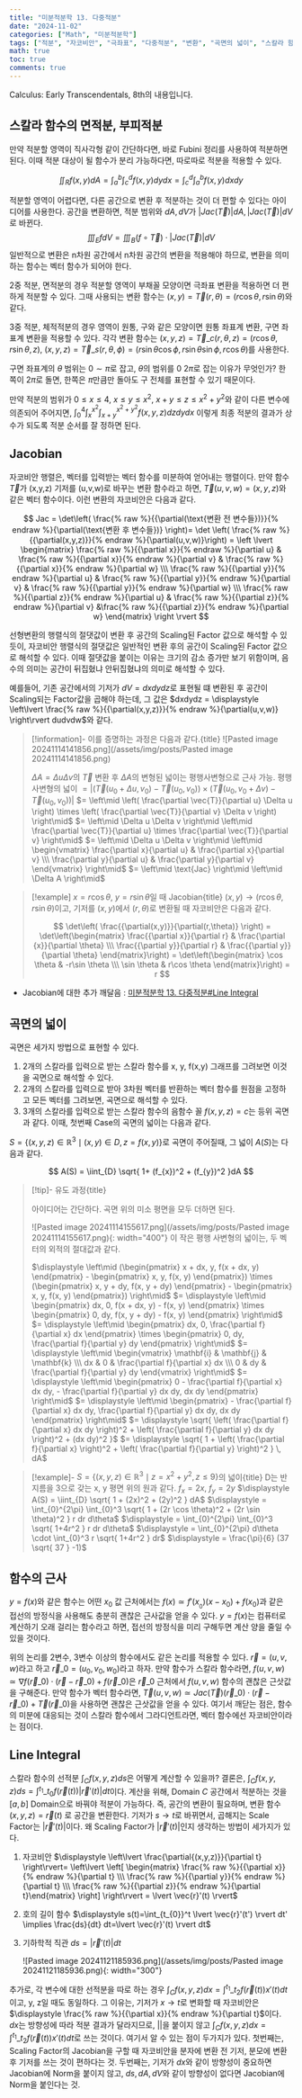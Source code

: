 ```yaml
---
title: "미분적분학 13. 다중적분"
date: "2024-11-02"
categories: ["Math", "미분적분학"]
tags: ["적분", "자코비안", "극좌표", "다중적분", "변환", "곡면의 넓이", "스칼라 함수", "선적분"]
math: true
toc: true
comments: true
---
```


Calculus: Early Transcendentals, 8th의 내용입니다.

## 스칼라 함수의 면적분, 부피적분

만약 적분할 영역이 직사각형 같이 간단하다면, 바로 Fubini 정리를 사용하여 적분하면 된다. 이때 적분 대상이 될 함수가 분리 가능하다면, 따로따로 적분을 적용할 수 있다.

$$
\iint_{R} f(x,y) dA = \int_{a}^b \int_{c}^d f(x,y) dydx = \int_{c}^d\int_{a}^b f(x,y) dxdy
$$

적분할 영역이 어렵다면, 다른 공간으로 변환 후 적분하는 것이 더 편할 수 있다는 아이디어를 사용한다. 공간을 변환하면, 적분 범위와 $dA, dV$가 $\lvert Jac(\vec{T}) \rvert dA, \lvert Jac(\vec{T}) \rvert dV$로 바뀐다. $$\iiint_{E} f dV = \iiint_{B} (f \circ \vec{T}) \cdot \lvert Jac(\vec{T}) \rvert  dV$$
일반적으로 변환은 n차원 공간에서 n차원 공간의 변환을 적용해야 하므로, 변환을 의미하는 함수는 벡터 함수가 되어야 한다.

2중 적분, 면적분의 경우 적분할 영역이 부채꼴 모양이면 극좌표 변환을 적용하면 더 편하게 적분할 수 있다. 그때 사용되는 변환 함수는 $(x,y) = \vec{T}(r, \theta) = (r\cos \theta, r\sin \theta)$와 같다.

3중 적분, 체적적분의 경우 영역이 원통, 구와 같은 모양이면 원통 좌표계 변환, 구면 좌표계 변환을 적용할 수 있다. 각각 변환 함수는 $(x,y,z) = \vec{T}\_{c}(r,\theta,z)=(r\cos \theta,r\sin \theta,z)$, $(x,y,z) = \vec{T}\_{s}(r,\theta,\phi) = (r\sin \theta \cos \phi, r\sin \theta \sin \phi, r\cos \theta)$를 사용한다. 

구면 좌표계의 $\theta$ 범위는 $0 \sim \pi$로 잡고, $\theta$의 범위를 $0~2\pi$로 잡는 이유가 무엇인가? 한쪽이 $2\pi$로 돌면, 한쪽은 $\pi$만큼만 돌아도 구 전체를 표현할 수 있기 때문이다.

만약 적분의 범위가  $0 \leq x \leq 4$, $x \leq y \leq x^2$, $x+y \leq z \leq x^2 + y^2$와 같이 다른 변수에 의존되어 주어지면, $\displaystyle \int_{0}^4 \int_{x}^{x^2} \int_{x+y}^{x^2+y^2} f(x,y,z) dzdydx$ 이렇게 최종 적분의 결과가 상수가 되도록 적분 순서를 잘 정하면 된다. 

## Jacobian

자코비안 행렬은, 벡터를 입력받는 벡터 함수를 미분하여 얻어내는 행렬이다. 만약 함수 $\vec{T}$가 (x,y,z) 기저를 (u,v,w)로 바꾸는 변환 함수라고 하면,  $\vec{T}(u,v,w) = (x,y,z)$와 같은 벡터 함수이다. 이런 변환의 자코비안은 다음과 같다.

$$
Jac = \det\left( \frac{% raw %}{{\partial(\text{변환 전 변수들})}}{% endraw %}{\partial(\text{변환 후 변수들})} \right)= \det \left( \frac{% raw %}{{\partial(x,y,z)}}{% endraw %}{\partial(u,v,w)}\right) = \left \lvert \begin{matrix} \frac{% raw %}{{\partial x}}{% endraw %}{\partial u} & \frac{% raw %}{{\partial x}}{% endraw %}{\partial v} & \frac{% raw %}{{\partial x}}{% endraw %}{\partial w} \\\ \frac{% raw %}{{\partial y}}{% endraw %}{\partial u} & \frac{% raw %}{{\partial y}}{% endraw %}{\partial v} & \frac{% raw %}{{\partial y}}{% endraw %}{\partial w} \\\ \frac{% raw %}{{\partial z}}{% endraw %}{\partial u} & \frac{% raw %}{{\partial z}}{% endraw %}{\partial v} &\frac{% raw %}{{\partial z}}{% endraw %}{\partial w} \end{matrix} \right \rvert
$$

선형변환의 행렬식의 절댓값이 변환 후 공간의 Scaling된 Factor 값으로 해석할 수 있듯이, 자코비안 행렬식의 절댓값은 일반적인 변환 후의 공간이 Scaling된 Factor 값으로 해석할 수 있다. 이때 절댓값을 붙이는 이유는 크기의 감소 증가만 보기 위함이며, 음수의 의미는 공간이 뒤집혔냐 안뒤집혔냐의 의미로 해석할 수 있다.

예를들어, 기존 공간에서의 기저가 $dV=dxdydz$로 표현될 떄 변환된 후 공간이 Scaling되는 Factor값을 곱해야 하는데, 그 값은 $dxdydz = \displaystyle \left\lvert \frac{% raw %}{{\partial(x,y,z)}}{% endraw %}{\partial(u,v,w)} \right\rvert dudvdw$와 같다.

> [!information]- 이를 증명하는 과정은 다음과 같다.{title}
> ![Pasted image 20241114141856.png](/assets/img/posts/Pasted image 20241114141856.png)
> 
> $\Delta A = \Delta u \Delta v$의 $\vec{T}$ 변환 후 $\Delta A$의 변형된 넓이는 평행사변형으로 근사 가능.
> 평행사변형의 넓이 $= \left\lvert \left( \vec{T}(u_0 + \Delta u, v_0) - \vec{T}(u_0, v_0) \right) \times \left( \vec{T}(u_0, v_0 + \Delta v) - \vec{T}(u_0, v_0) \right) \right\rvert$
> $= \left\mid \left( \frac{\partial \vec{T}}{\partial u} \Delta u \right) \times \left( \frac{\partial \vec{T}}{\partial v} \Delta v \right) \right\mid$
> $= \left\mid \Delta u \Delta v \right\mid \left\mid \frac{\partial \vec{T}}{\partial u} \times \frac{\partial \vec{T}}{\partial v} \right\mid$
> $= \left\mid \Delta u \Delta v \right\mid \left\mid \begin{vmatrix} \frac{\partial x}{\partial u} & \frac{\partial x}{\partial v} \\\ \frac{\partial y}{\partial u} & \frac{\partial y}{\partial v} \end{vmatrix} \right\mid$
> $= \left\mid \text{Jac} \right\mid \left\mid \Delta A \right\mid$

> [!example] $x=r\cos \theta$, $y=r\sin \theta$일 때 Jacobian{title}
> $(x, y) \to (r\cos \theta, r\sin \theta)$이고, 기저를 $(x,y)$에서 $(r, \theta)$로 변환될 때 자코비안은 다음과 같다.
> 
> $$
> \det\left(  \frac{{\partial(x,y)}}{\partial(r,\theta)}  \right) = \det\left(\begin{matrix}
\frac{{\partial x}}{\partial r} & \frac{\partial {x}}{\partial \theta} \\\
\frac{{\partial y}}{\partial r} & \frac{{\partial y}}{\partial \theta}
\end{matrix}\right) = \det\left(\begin{matrix}
\cos \theta & -r\sin \theta \\\
\sin \theta & r\cos \theta
\end{matrix}\right) = r
> $$
> 

+ Jacobian에 대한 추가 깨달음 : [미분적분학 13. 다중적분#Line Integral](https://qlsjtmek2.github.io/미분적분학-13.-다중적분#Line-Integral)

## 곡면의 넓이

곡면은 세가지 방법으로 표현할 수 있다.
1. 2개의 스칼라를 입력으로 받는 스칼라 함수를 x, y, f(x,y) 그래프를 그려보면 이것을 곡면으로 해석할 수 있다.
2. 2개의 스칼라를 입력으로 받아 3차원 벡터를 반환하는 벡터 함수를 원점을 고정하고 모든 벡터를 그려보면, 곡면으로 해석할 수 있다.
3. 3개의 스칼라를 입력으로 받는 스칼라 함수의 음함수 꼴 $f(x,y,z)=c$는 등위 곡면과 같다.
이때, 첫번째 Case의 곡면의 넓이는 다음과 같다.

$S=\{ (x,y,z) \in \mathbb{R}^3 \mid (x,y) \in D, z = f(x,y) \}$로 곡면이 주어질때, 그 넓이 $A(S)$는 다음과 같다.

$$
A(S) = \iint_{D} \sqrt{ 1+ (f_{x})^2 + (f_{y})^2 }dA
$$


> [!tip]- 유도 과정{title}
> 
> 아이디어는 간단하다. 곡면 위의 미소 평면을 모두 더하면 된다. 
> 
> ![Pasted image 20241114155617.png](/assets/img/posts/Pasted image 20241114155617.png){: width="400"}
> 이 작은 평행 사변형의 넓이는, 두 벡터의 외적의 절대값과 같다.
> 
> $\displaystyle \left\mid (\begin{pmatrix} x + dx, y, f(x + dx, y) \end{pmatrix} - \begin{pmatrix} x, y, f(x, y) \end{pmatrix})  \times (\begin{pmatrix} x, y + dy, f(x, y + dy) \end{pmatrix} - \begin{pmatrix} x, y, f(x, y) \end{pmatrix}) \right\mid$
> $= \displaystyle \left\mid \begin{pmatrix} dx, 0, f(x + dx, y) - f(x, y) \end{pmatrix} \times \begin{pmatrix} 0, dy, f(x, y + dy) - f(x, y) \end{pmatrix} \right\mid$
> $= \displaystyle \left\mid \begin{pmatrix} dx, 0, \frac{\partial f}{\partial x} dx \end{pmatrix} \times \begin{pmatrix} 0, dy, \frac{\partial f}{\partial y} dy \end{pmatrix} \right\mid$
> $= \displaystyle \left\mid \begin{vmatrix} \mathbf{i} & \mathbf{j} & \mathbf{k} \\\ dx & 0 & \frac{\partial f}{\partial x} dx \\\ 0 & dy & \frac{\partial f}{\partial y} dy \end{vmatrix} \right\mid$
> $= \displaystyle \left\mid \begin{pmatrix} 0 - \frac{\partial f}{\partial x} dx dy, - \frac{\partial f}{\partial y} dx dy, dx dy \end{pmatrix} \right\mid$
> $= \displaystyle \left\mid \begin{pmatrix} - \frac{\partial f}{\partial x} dx dy, \frac{\partial f}{\partial y} dx dy, dx dy \end{pmatrix} \right\mid$
> $= \displaystyle \sqrt{ \left( \frac{\partial f}{\partial x} dx dy \right)^2 + \left( \frac{\partial f}{\partial y} dx dy \right)^2 + (dx dy)^2 }$
> $= \displaystyle \sqrt{ 1 + \left( \frac{\partial f}{\partial x} \right)^2 + \left( \frac{\partial f}{\partial y} \right)^2 } \, dA$
> 

> [!example]- $S=\{ (x,y,z) \in \mathbb{R}^3 \mid z = x^2 + y^2, z\leq 9 \}$의 넓이{title}
> D는 반지름을 3으로 갖는 x, y 평면 위의 원과 같다.
> $f_{x} = 2x$, $f_{y} = 2y$
> $\displaystyle A(S) = \iint_{D} \sqrt{ 1 + (2x)^2 + (2y)^2 } dA$
> $\displaystyle = \int_{0}^{2\pi} \int_{0}^3 \sqrt{ 1 + (2r \cos \theta)^2 + (2r \sin \theta)^2 } r dr d\theta$
> $\displaystyle = \int_{0}^{2\pi} \int_{0}^3 \sqrt{ 1+4r^2 } r dr d\theta$
> $\displaystyle = \int_{0}^{2\pi} d\theta \cdot \int_{0}^3 r \sqrt{ 1+4r^2 } dr$
> $\displaystyle = \frac{\pi}{6} (37 \sqrt{ 37 } -1)$

## 함수의 근사

$y=f(x)$와 같은 함수는 어떤 $x_{0}$ 값 근처에서는 $f(x) \simeq f'(x_{_{0}})(x-x_{0})+f(x_{0})$과 같은 접선의 방정식을 사용해도 충분히 괜찮은 근사값을 얻을 수 있다. $y=f(x)$는 컴퓨터로 계산하기 오래 걸리는 함수라고 하면, 접선의 방정식을 미리 구해두면 계산 양을 줄일 수 있을 것이다.

위의 논리를 2변수, 3변수 이상의 함수에서도 같은 논리를 적용할 수 있다. $\vec{r} = (u, v, w)$라고 하고 $\vec{r}\_{0} = (u_{0}, v_{0}, w_{0})$라고 하자. 만약 함수가 스칼라 함수라면, $f(u,v,w) \simeq \nabla f(\vec{r}\_{0}) \cdot (\vec{r} - \vec{r}\_{0}) + f(\vec{r}\_{0})$은 $\vec{r}\_{0}$ 근처에서 $f(u, v, w)$ 함수의 괜찮은 근삿값을 구해준다. 만약 함수가 벡터 함수라면, $\vec{T}(u,v,w) \simeq Jac(\vec{T})(\vec{r}\_{0}) \cdot (\vec{r} - \vec{r}\_{0}) + \vec{T}(\vec{r}\_{0})$을 사용하면 괜찮은 근삿값을 얻을 수 있다. 여기서 깨닫는 점은, 함수의 미분에 대응되는 것이 스칼라 함수에서 그라디언트라면, 벡터 함수에선 자코비안이라는 점이다.

## Line Integral

스칼라 함수의 선적분 $\displaystyle \int_{C}f(x,y,z)ds$은 어떻게 계산할 수 있을까? 결론은, $\displaystyle \int_{C}f(x,y,z)ds = \int^{t_{1}}\_{t_{0}}f(\vec{r}(t)) \lvert \vec{r}'(t) \rvert dt$이다. 계산을 위해, Domain $C$ 공간에서 적분하는 것을 $[a, b]$ Domain으로 바꿔야 적분이 가능하다. 즉, 공간의 변환이 필요하며, 변환 함수 $(x,y,z)=\vec{r}(t)$ 로 공간을 변환한다. 기저가 $s \to t$로 바뀌면서, 곱해지는 Scale Factor는 $\lvert \vec{r}'(t) \rvert$이다. 왜 Scaling Factor가 $\lvert \vec{r}'(t) \rvert$인지 생각하는 방법이 세가지가 있다.
1. 자코비안 $\displaystyle \left\lvert  \frac{\partial{(x,y,z)}}{\partial t}  \right\rvert= \left\lvert \left[ \begin{matrix} \frac{% raw %}{{\partial x}}{% endraw %}{\partial t} \\\ \frac{% raw %}{{\partial y}}{% endraw %}{\partial t} \\\ \frac{% raw %}{{\partial z}}{% endraw %}{\partial t}\end{matrix} \right] \right\rvert = \lvert \vec{r}'(t) \rvert$
2. 호의 길이 함수 $\displaystyle s(t)=\int_{t_{0}}^t \lvert \vec{r}'(t') \rvert dt' \implies \frac{ds}{dt} dt=\lvert \vec{r}'(t) \rvert dt$
3. 기하학적 직관 $ds = \lvert \vec{r}'(t) \rvert dt$

   ![Pasted image 20241121185936.png](/assets/img/posts/Pasted image 20241121185936.png){: width="300"}

추가로, 각 변수에 대한 선적분을 따로 하는 경우 $\displaystyle \int_{C} f(x,y,z)dx = \int^{t_{1}}\_{t_{2}}f(\vec{r}(t)) x'(t)dt$이고, y, z일 때도 동일하다. 그 이유는, 기저가 $x\to t$로 변화할 때 자코비안은 $\displaystyle \frac{% raw %}{{\partial x}}{% endraw %}{\partial t}$이다. $dx$는 방향성에 따라 적분 결과가 달라지므로, $\lvert  \rvert$을 붙이지 않고 $\displaystyle \int_{C} f(x,y,z)dx = \int^{t_{1}}\_{t_{2}}f(\vec{r}(t)) x'(t)dt$로 쓰는 것이다. 여기서 알 수 있는 점이 두가지가 있다. 첫번째는, Scaling Factor의 Jacobian을 구할 때 자코비안을 분자에 변환 전 기저, 분모에 변환 후 기저를 쓰는 것이 편하다는 것. 두번째는, 기저가 $dx$와 같이 방향성이 중요하면 Jacobian에 Norm을 붙이지 않고, $ds, dA, dV$와 같이 방향성이 없다면 Jacobian에 Norm을 붙인다는 것.